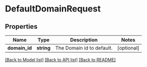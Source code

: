# DefaultDomainRequest

## Properties
Name | Type | Description | Notes
------------ | ------------- | ------------- | -------------
**domain_id** | **string** | The Domain id to default. | [optional] 

[[Back to Model list]](../../README.md#documentation-for-models) [[Back to API list]](../../README.md#documentation-for-api-endpoints) [[Back to README]](../../README.md)


